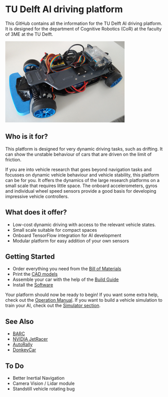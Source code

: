 # TU Delft AI driving platform
This GitHub contains all the information for the TU Delft AI driving platform. It is designed for the department of Cognitive Robotics (CoR) at the faculty of 3ME at the TU Delft.

<img src="/images/TUDAI1.jpg" height=256>

## Who is it for?
This platform is designed for very dynamic driving tasks, such as drifting. It can show the unstable behaviour of cars that are driven on the limit of friction. 

If you are into vehicle research that goes beyond navigation tasks and focusses on dynamic vehicle behaviour and vehicle stability, this platform can be for you. It offers the dynamics of the large research platforms on a small scale that requires little space. The onboard accelerometers, gyros and individual wheel speed sensors provide a good basis for developing impressive vehicle controllers.

## What does it offer?
- Low-cost dynamic driving with access to the relevant vehicle states.
- Small scale suitable for compact spaces
- Onboard TensorFlow integration for AI development
- Modular platform for easy addition of your own sensors

## Getting Started
- Order everything you need from the [Bill of Materials](/documentation/bill_of_materials.md) 
- Print the [CAD models](/cad)
- Assemble your car with the help of the [Build Guide](/documentation/build_guide.md)
- Install the [Software](/documentation/software_setup.md)

Your platform should now be ready to begin! 
If you want some extra help, check out the [Operation Manual](https://github.com/robertcornet/TUD_AI_driving/blob/main/documentation/operation_manual.md). If you want to build a vehicle simulation to train your AI, check out the [Simulator section](https://github.com/robertcornet/TUD_AI_driving/tree/main/Simulator).

## See Also
- [BARC](https://github.com/MPC-Berkeley/barc)
- [NVIDIA JetRacer](https://github.com/NVIDIA-AI-IOT/jetracer)
- [AutoRally](https://autorally.github.io/)
- [DonkeyCar](https://www.donkeycar.com/)


## To Do
- Better Inertial Navigation
- Camera Vision / Lidar module
- Standstill vehicle rotating bug
